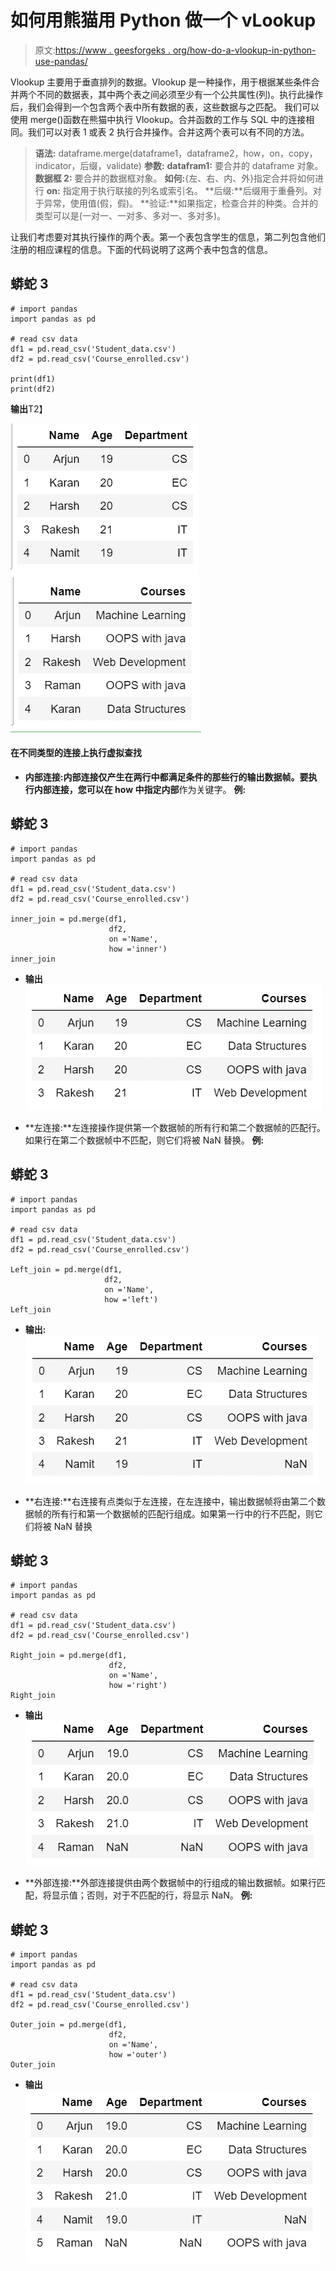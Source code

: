 # 如何用熊猫用 Python 做一个 vLookup

> 原文:[https://www . geesforgeks . org/how-do-a-vlookup-in-python-use-pandas/](https://www.geeksforgeeks.org/how-to-do-a-vlookup-in-python-using-pandas/)

Vlookup 主要用于垂直排列的数据。Vlookup 是一种操作，用于根据某些条件合并两个不同的数据表，其中两个表之间必须至少有一个公共属性(列)。执行此操作后，我们会得到一个包含两个表中所有数据的表，这些数据与之匹配。
我们可以使用 merge()函数在熊猫中执行 Vlookup。合并函数的工作与 SQL 中的连接相同。我们可以对表 1 或表 2 执行合并操作。合并这两个表可以有不同的方法。

> **语法:** dataframe.merge(dataframe1，dataframe2，how，on，copy，indicator，后缀，validate)
> **参数:**
> **datafram1:** 要合并的 dataframe 对象。
> **数据框 2:** 要合并的数据框对象。
> **如何:**{左、右、内、外}指定合并将如何进行
> **on:** 指定用于执行联接的列名或索引名。
> **后缀:**后缀用于重叠列。对于异常，使用值(假，假)。
> **验证:**如果指定，检查合并的种类。合并的类型可以是(一对一、一对多、多对一、多对多)。

让我们考虑要对其执行操作的两个表。第一个表包含学生的信息，第二列包含他们注册的相应课程的信息。下面的代码说明了这两个表中包含的信息。

## 蟒蛇 3

```
# import pandas
import pandas as pd

# read csv data
df1 = pd.read_csv('Student_data.csv')
df2 = pd.read_csv('Course_enrolled.csv')

print(df1)
print(df2)
```

**输出**T2】

![](img/164e8c95612c53de23b4512d13132a17.png) ![](img/4e0538fa13ff07e3faae4d8ec55cd0c7.png)

#### 在不同类型的连接上执行虚拟查找

*   **内部连接:**内部连接仅产生在两行中都满足条件的那些行的输出数据帧。要执行内部连接，您可以在 how 中指定**内部**作为关键字。
    **例:**

## 蟒蛇 3

```
# import pandas
import pandas as pd

# read csv data
df1 = pd.read_csv('Student_data.csv')
df2 = pd.read_csv('Course_enrolled.csv')

inner_join = pd.merge(df1, 
                      df2, 
                      on ='Name', 
                      how ='inner')
inner_join
```

*   **输出**
    ![](img/fc7526f2d5bb409704135f463703afe4.png)

*   **左连接:**左连接操作提供第一个数据帧的所有行和第二个数据帧的匹配行。如果行在第二个数据帧中不匹配，则它们将被 NaN 替换。
    **例:**

## 蟒蛇 3

```
# import pandas
import pandas as pd

# read csv data
df1 = pd.read_csv('Student_data.csv')
df2 = pd.read_csv('Course_enrolled.csv')

Left_join = pd.merge(df1, 
                     df2, 
                     on ='Name', 
                     how ='left')
Left_join
```

*   **输出:**
    ![](img/7bd45ab2a5a4361e6a4eccd317e280a2.png)

*   **右连接:**右连接有点类似于左连接，在左连接中，输出数据帧将由第二个数据帧的所有行和第一个数据帧的匹配行组成。如果第一行中的行不匹配，则它们将被 NaN
    替换

## 蟒蛇 3

```
# import pandas
import pandas as pd

# read csv data
df1 = pd.read_csv('Student_data.csv')
df2 = pd.read_csv('Course_enrolled.csv')

Right_join = pd.merge(df1, 
                      df2, 
                      on ='Name',
                      how ='right')
Right_join
```

*   **输出**
    ![](img/8256b08198aba11cb9ad18690bc3ca16.png)

*   **外部连接:**外部连接提供由两个数据帧中的行组成的输出数据帧。如果行匹配，将显示值；否则，对于不匹配的行，将显示 NaN。
    **例:**

## 蟒蛇 3

```
# import pandas
import pandas as pd

# read csv data
df1 = pd.read_csv('Student_data.csv')
df2 = pd.read_csv('Course_enrolled.csv')

Outer_join = pd.merge(df1, 
                      df2, 
                      on ='Name', 
                      how ='outer')
Outer_join
```

*   **输出**
    ![](img/e009475e5d374d09eb82458953a18d59.png)